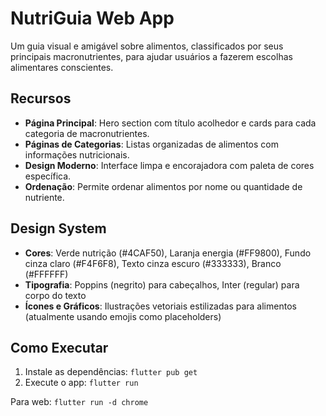 # NutriGuia Web App

Um guia visual e amigável sobre alimentos, classificados por seus principais macronutrientes, para ajudar usuários a fazerem escolhas alimentares conscientes.

## Recursos

- **Página Principal**: Hero section com título acolhedor e cards para cada categoria de macronutrientes.
- **Páginas de Categorias**: Listas organizadas de alimentos com informações nutricionais.
- **Design Moderno**: Interface limpa e encorajadora com paleta de cores específica.
- **Ordenação**: Permite ordenar alimentos por nome ou quantidade de nutriente.

## Design System

- **Cores**: Verde nutrição (#4CAF50), Laranja energia (#FF9800), Fundo cinza claro (#F4F6F8), Texto cinza escuro (#333333), Branco (#FFFFFF)
- **Tipografia**: Poppins (negrito) para cabeçalhos, Inter (regular) para corpo do texto
- **Ícones e Gráficos**: Ilustrações vetoriais estilizadas para alimentos (atualmente usando emojis como placeholders)

## Como Executar

1. Instale as dependências: `flutter pub get`
2. Execute o app: `flutter run`

Para web: `flutter run -d chrome`